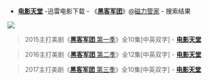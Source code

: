 - [**电影天堂**](https://www.dy2018.com/) -迅雷电影下载 - 《[**黑客军团**](https://www.dy2018.com/e/search/result/searchid-99366.html)》@[磁力管家](https://66cili.xyz/search-%E9%BB%91%E5%AE%A2%E5%86%9B%E5%9B%A2-0-0-1.html)  - 搜索结果 
<img src="https://camo.githubusercontent.com/d40e4f98797b9286c937ded09e2b0db5116d7133/687474703a2f2f696d672e6469616e6e616f312e636f6d2f642f66696c652f702f323031362d30382d32352f34323936663330656662333735616434356638623563373532623439653463362e6a7067"/>

> 2015主打美剧《[**黑客军团** 第一季](https://www.dy2018.com/i/95092.html)》全10集[中英双字] - [**电影天堂**](https://www.dy2018.com/)

> 2016主打美剧《[**黑客军团** 第二季](https://www.dy2018.com/i/97185.html)》全12集[中英双字] - [**电影天堂**](https://www.dy2018.com/)

> 2017主打美剧《[**黑客军团** 第三季](https://www.dy2018.com/i/98523.html)》全10集[中英双字] - [**电影天堂**](https://www.dy2018.com/)


